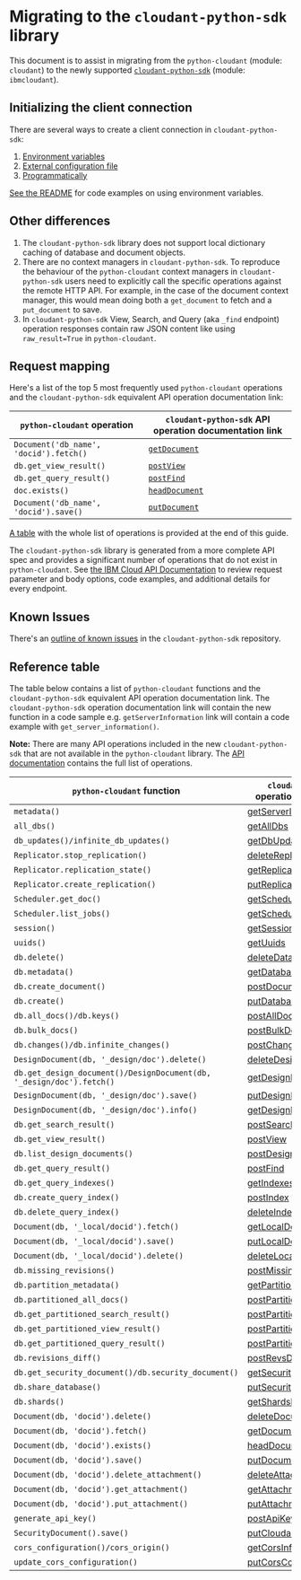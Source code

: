 # Migrating to the `cloudant-python-sdk` library
This document is to assist in migrating from the `python-cloudant` (module: `cloudant`) to the newly supported [`cloudant-python-sdk`](https://github.com/IBM/cloudant-python-sdk) (module: `ibmcloudant`).

## Initializing the client connection
There are several ways to create a client connection in `cloudant-python-sdk`:
1. [Environment variables](https://github.com/IBM/cloudant-python-sdk#authentication-with-environment-variables)
2. [External configuration file](https://github.com/IBM/cloudant-python-sdk#authentication-with-external-configuration)
3. [Programmatically](https://github.com/IBM/cloudant-python-sdk#programmatic-authentication)

[See the README](https://github.com/IBM/cloudant-python-sdk#code-examples) for code examples on using environment variables.

## Other differences
1. The `cloudant-python-sdk` library does not support local dictionary caching of database and document objects.
1. There are no context managers in `cloudant-python-sdk`. To reproduce the behaviour of the `python-cloudant`
context managers in `cloudant-python-sdk` users need to explicitly call the specific operations against the
remote HTTP API. For example, in the case of the document context manager, this would mean doing both a `get_document`
to fetch and a `put_document` to save.
1. In `cloudant-python-sdk` View, Search, and Query (aka `_find` endpoint) operation responses contain raw JSON
content like using `raw_result=True` in `python-cloudant`.

## Request mapping
Here's a list of the top 5 most frequently used `python-cloudant` operations and the `cloudant-python-sdk` equivalent API operation documentation link:

| `python-cloudant` operation           | `cloudant-python-sdk` API operation documentation link |
|---------------------------------------|---------------------------------|
|`Document('db_name', 'docid').fetch()` |[`getDocument`](https://cloud.ibm.com/apidocs/cloudant?code=python#getdocument)|
|`db.get_view_result()`                 |[`postView`](https://cloud.ibm.com/apidocs/cloudant?code=python#postview)|
|`db.get_query_result()`                |[`postFind`](https://cloud.ibm.com/apidocs/cloudant?code=python#postfind)|
| `doc.exists()`                        |[`headDocument`](https://cloud.ibm.com/apidocs/cloudant?code=python#headdocument)|
|`Document('db_name', 'docid').save()`  |[`putDocument`](https://cloud.ibm.com/apidocs/cloudant?code=python#putdocument)|


[A table](#reference-table) with the whole list of operations is provided at the end of this guide.

The `cloudant-python-sdk` library is generated from a more complete API spec and provides a significant number of operations that do not exist in `python-cloudant`. See [the IBM Cloud API Documentation](https://cloud.ibm.com/apidocs/cloudant) to review request parameter and body options, code examples, and additional details for every endpoint.

## Known Issues
There's an [outline of known issues](https://github.com/IBM/cloudant-python-sdk/blob/master/KNOWN_ISSUES.md) in the `cloudant-python-sdk` repository.

## Reference table
The table below contains a list of `python-cloudant` functions and the `cloudant-python-sdk` equivalent API operation documentation link.  The `cloudant-python-sdk` operation documentation link will contain the new function in a code sample e.g. `getServerInformation` link will contain a code example with `get_server_information()`.

**Note:** There are many API operations included in the new `cloudant-python-sdk` that are not available in the `python-cloudant` library. The [API documentation](https://cloud.ibm.com/apidocs/cloudant?code=python) contains the full list of operations.

| `python-cloudant` function | `cloudant-python-sdk` API operation documentation link |
|-----------------|---------------------|
|`metadata()`|[getServerInformation](https://cloud.ibm.com/apidocs/cloudant?code=python#getserverinformation)|
|`all_dbs()`|[getAllDbs](https://cloud.ibm.com/apidocs/cloudant?code=python#getalldbs)|
|`db_updates()/infinite_db_updates()`|[getDbUpdates](https://cloud.ibm.com/apidocs/cloudant?code=python#getdbupdates)|
|`Replicator.stop_replication()`|[deleteReplicationDocument](https://cloud.ibm.com/apidocs/cloudant?code=python#deletereplicationdocument)|
|`Replicator.replication_state()`|[getReplicationDocument](https://cloud.ibm.com/apidocs/cloudant?code=python#getreplicationdocument)|
|`Replicator.create_replication()`|[putReplicationDocument](https://cloud.ibm.com/apidocs/cloudant?code=#putreplicationdocument)|
|`Scheduler.get_doc()`|[getSchedulerDocument](https://cloud.ibm.com/apidocs/cloudant?code=python#getschedulerdocument)|
|`Scheduler.list_jobs()`|[getSchedulerJobs](https://cloud.ibm.com/apidocs/cloudant?code=python#getschedulerjobs)|
|`session()`|[getSessionInformation](https://cloud.ibm.com/apidocs/cloudant?code=python#getsessioninformation)|
|`uuids()`|[getUuids](https://cloud.ibm.com/apidocs/cloudant?code=python#getuuids)|
|`db.delete()`|[deleteDatabase](https://cloud.ibm.com/apidocs/cloudant?code=python#deletedatabase)|
|`db.metadata()`|[getDatabaseInformation](https://cloud.ibm.com/apidocs/cloudant?code=python#getdatabaseinformation)|
|`db.create_document()`|[postDocument](https://cloud.ibm.com/apidocs/cloudant?code=python#postdocument)|
|`db.create()`|[putDatabase](https://cloud.ibm.com/apidocs/cloudant?code=python#putdatabase)|
|`db.all_docs()/db.keys()`|[postAllDocs](https://cloud.ibm.com/apidocs/cloudant?code=python#postalldocs)|
|`db.bulk_docs()`|[postBulkDocs](https://cloud.ibm.com/apidocs/cloudant?code=python#postbulkdocs)|
|`db.changes()/db.infinite_changes()`|[postChanges](https://cloud.ibm.com/apidocs/cloudant?code=python#postchanges)|
|`DesignDocument(db, '_design/doc').delete()`|[deleteDesignDocument](https://cloud.ibm.com/apidocs/cloudant?code=python#deletedesigndocument)|
|`db.get_design_document()/DesignDocument(db, '_design/doc').fetch()`|[getDesignDocument](https://cloud.ibm.com/apidocs/cloudant?code=python#getdesigndocument)|
|`DesignDocument(db, '_design/doc').save()`|[putDesignDocument](https://cloud.ibm.com/apidocs/cloudant?code=python#putdesigndocument)|
|`DesignDocument(db, '_design/doc').info()`|[getDesignDocumentInformation](https://cloud.ibm.com/apidocs/cloudant?code=python#getdesigndocumentinformation)|
|`db.get_search_result()`|[postSearch](https://cloud.ibm.com/apidocs/cloudant?code=python#postsearch)|
|`db.get_view_result()`|[postView](https://cloud.ibm.com/apidocs/cloudant?code=python#postview)|
|`db.list_design_documents()`|[postDesignDocs](https://cloud.ibm.com/apidocs/cloudant?code=python#postdesigndocs)|
|`db.get_query_result()`|[postFind](https://cloud.ibm.com/apidocs/cloudant?code=python#postfind)|
|`db.get_query_indexes()`|[getIndexesInformation](https://cloud.ibm.com/apidocs/cloudant?code=python#getindexesinformation)|
|`db.create_query_index()`|[postIndex](https://cloud.ibm.com/apidocs/cloudant?code=python#postindex)|
|`db.delete_query_index()`|[deleteIndex](https://cloud.ibm.com/apidocs/cloudant?code=python#deleteindex)|
|`Document(db, '_local/docid').fetch()`|[getLocalDocument](https://cloud.ibm.com/apidocs/cloudant?code=python#getlocaldocument)|
|`Document(db, '_local/docid').save()`|[putLocalDocument](https://cloud.ibm.com/apidocs/cloudant?code=python#putlocaldocument)|
|`Document(db, '_local/docid').delete()`|[deleteLocalDocument](https://cloud.ibm.com/apidocs/cloudant?code=python#deletelocaldocument)|
|`db.missing_revisions()`|[postMissingRevs](https://cloud.ibm.com/apidocs/cloudant?code=python#postmissingrevs)|
|`db.partition_metadata()`|[getPartitionInformation](https://cloud.ibm.com/apidocs/cloudant?code=python#getpartitioninformation)|
|`db.partitioned_all_docs()`|[postPartitionAllDocs](https://cloud.ibm.com/apidocs/cloudant?code=python#postpartitionalldocs)|
|`db.get_partitioned_search_result()`|[postPartitionSearch](https://cloud.ibm.com/apidocs/cloudant?code=python#postpartitionsearch)|
|`db.get_partitioned_view_result()`|[postPartitionView](https://cloud.ibm.com/apidocs/cloudant?code=python#postpartitionview)|
|`db.get_partitioned_query_result()`|[postPartitionFind](https://cloud.ibm.com/apidocs/cloudant?code=python#postpartitionfind)|
|`db.revisions_diff()`|[postRevsDiff](https://cloud.ibm.com/apidocs/cloudant?code=python#postrevsdiff)|
|`db.get_security_document()/db.security_document()`|[getSecurity](https://cloud.ibm.com/apidocs/cloudant?code=python#getsecurity)|
|`db.share_database()`|[putSecurity](https://cloud.ibm.com/apidocs/cloudant?code=python#putsecurity)|
|`db.shards()`|[getShardsInformation](https://cloud.ibm.com/apidocs/cloudant?code=python#getshardsinformation)|
|`Document(db, 'docid').delete()`|[deleteDocument](https://cloud.ibm.com/apidocs/cloudant?code=python#deletedocument)|
|`Document(db, 'docid').fetch()`|[getDocument](https://cloud.ibm.com/apidocs/cloudant?code=python#getdocument)|
|`Document(db, 'docid').exists()`|[headDocument](https://cloud.ibm.com/apidocs/cloudant?code=python#headdocument)|
|`Document(db, 'docid').save()`|[putDocument](https://cloud.ibm.com/apidocs/cloudant?code=python#putdocument)|
|`Document(db, 'docid').delete_attachment()`|[deleteAttachment](https://cloud.ibm.com/apidocs/cloudant?code=python#deleteattachment)|
|`Document(db, 'docid').get_attachment()`|[getAttachment](https://cloud.ibm.com/apidocs/cloudant?code=python#getattachment)|
|`Document(db, 'docid').put_attachment()`|[putAttachment](https://cloud.ibm.com/apidocs/cloudant?code=python#putattachment)|
|`generate_api_key()`|[postApiKeys](https://cloud.ibm.com/apidocs/cloudant?code=python#postapikeys)|
|`SecurityDocument().save()`|[putCloudantSecurityConfiguration](https://cloud.ibm.com/apidocs/cloudant?code=python#putcloudantsecurityconfiguration)|
|`cors_configuration()/cors_origin()`|[getCorsInformation](https://cloud.ibm.com/apidocs/cloudant?code=python#getcorsinformation)|
|`update_cors_configuration()`|[putCorsConfiguration](https://cloud.ibm.com/apidocs/cloudant?code=python#putcorsconfiguration)|
